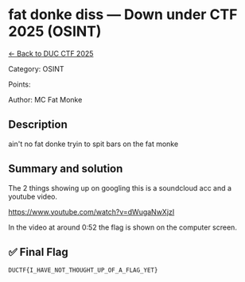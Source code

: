 ﻿# fat donke diss — Down under CTF 2025 (OSINT)

[← Back to DUC CTF 2025](../ctf-duc-2025.md)

Category: OSINT

Points:

Author: MC Fat Monke

## Description

ain't no fat donke tryin to spit bars on the fat monke

## Summary and solution

The 2 things showing up on googling this is a soundcloud acc and a youtube video. 

https://www.youtube.com/watch?v=dWugaNwXjzI

In the video at around 0:52 the flag is shown on the computer screen.

## ✅ Final Flag

    DUCTF{I_HAVE_NOT_THOUGHT_UP_OF_A_FLAG_YET}
